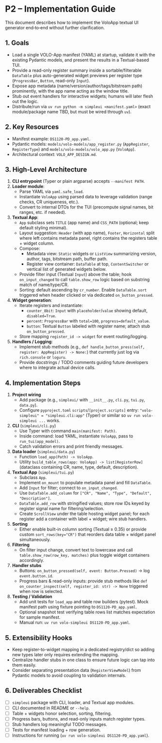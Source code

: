 # P2 – Implementation Guide

This document describes how to implement the VoloApp textual UI generator end‑to‑end without further clarification.

## 1. Goals
- Load a single VOLO-App manifest (YAML) at startup, validate it with the existing Pydantic models, and present the results in a Textual-based TUI.
- Provide a read-only register summary inside a sortable/filterable `DataTable` plus auto-generated widget previews per register type (`ProgressBar`, `Button`, read-only `Input`).
- Expose app metadata (name/version/author/tags/bitstream path) prominently, with the app name acting as the window title.
- Stub out event handlers for interactive widgets; humans will later flesh out the logic.
- Distribute/run via `uv run python -m simpleui <manifest.yaml>` (exact module/package name TBD, but must be wired through `uv`).

## 2. Key Resources
- Manifest example: `DS1120-PD_app.yaml`.
- Pydantic models: `models/volo-models/app_register.py` (`AppRegister`, `RegisterType`) and `models/volo-models/volo_app.py` (`VoloApp`).
- Architectural context: `VOLO_APP_DESIGN.md`.

## 3. High-Level Architecture
1. **CLI entrypoint** (Typer or plain argparse) accepts `--manifest PATH`.
2. **Loader module**:
   - Parse YAML via `yaml.safe_load`.
   - Instantiate `VoloApp` using parsed data to leverage validation (range checks, CR uniqueness, etc.).
   - Convert to internal DTOs for the TUI (precompute signal names, bit ranges, etc. if needed).
3. **Textual App**:
   - `App` subclass sets `TITLE` (app name) and `CSS_PATH` (optional; keep default styling minimal).
   - Layout suggestion: `Header` (with app name), `Footer`, `Horizontal` split where left contains metadata panel, right contains the registers table + widget column.
   - Compose:
     - Metadata view: `Static` widgets or `ListView` summarizing version, author, tags, bitstream path, buffer path.
     - Register view container: `DataTable` at top, `ContentSwitcher` or vertical list of generated widgets below.
   - Provide filter input (Textual `Input`) above the table; hook `on_input_changed` to call `table.show_row` logic based on substring match of name/type/CR.
   - Sorting: default ascending by `cr_number`. Enable `DataTable.sort` triggered when header clicked or via dedicated `on_button_pressed`.
4. **Widget generation**:
   - Iterate registers and instantiate:
     - `counter_8bit`: `Input` with `placeholder`/`value` showing default, `disabled=True`.
     - `percent`: `ProgressBar` with `total=100`, `progress=default_value`.
     - `button`: Textual `Button` labeled with register name; attach stub `on_button_pressed`.
   - Store mapping `register_id -> widget` for event routing/logging.
5. **Handlers / Logging**:
   - Implement stub methods (e.g., `def handle_button_press(self, register: AppRegister) -> None:`) that currently just log via `rich.console` or `loguru`.
   - Provide docstrings / TODO comments guiding future developers where to integrate actual device calls.

## 4. Implementation Steps
1. **Project wiring**
   - Add package (e.g., `simpleui/` with `__init__.py`, `cli.py`, `tui.py`, `data.py`).
   - Configure `pyproject.toml` `scripts`/`[project.scripts]` entry: `"volo-simpleui" = "simpleui.cli:app"` (Typer) or similar so `uv run volo-simpleui ...` works.
2. **CLI** (`simpleui/cli.py`)
   - Use Typer with command `main(manifest: Path)`.
   - Inside command: load YAML, instantiate `VoloApp`, pass to `run_tui(app_model)`.
   - Catch validation errors and print friendly messages.
3. **Data loader** (`simpleui/data.py`)
   - Function `load_app(Path) -> VoloApp`.
   - Utility `build_table_rows(app: VoloApp) -> list[RegisterRow]` (dataclass containing CR, name, type, default, description).
4. **Textual App** (`simpleui/tui.py`)
   - Subclass `App`.
   - Implement `on_mount` to populate metadata panel and fill `DataTable`.
   - Add `Input` for filter; connect to `on_input_changed`.
   - Use `DataTable.add_column` for `["CR", "Name", "Type", "Default", "Description"]`.
   - `DataTable.add_row` with stringified values; store row IDs keyed by register signal name for filtering/selection.
   - Create `ScrollView` under the table hosting widget panel; for each register add a container with label + widget; wire stub handlers.
5. **Sorting**
   - Either enable built-in column sorting (Textual ≥ 0.35) or provide custom `sort_rows(key="CR")` that reorders data table + widget panel simultaneously.
6. **Filtering**
   - On filter input change, convert text to lowercase and call `table.show_row(row_key, matches)` plus toggle widget containers accordingly.
7. **Handler stubs**
   - Buttons: `on_button_pressed(self, event: Button.Pressed)` -> log `event.button.id`.
   - Progress bars & read-only inputs: provide stub methods like `def on_counter_inspect(self, register_id: str) -> None` triggered when row is selected.
8. **Testing / Validation**
   - Add unit tests for `load_app` and table row builders (pytest). Mock manifest path using fixture pointing to `DS1120-PD_app.yaml`.
   - Optional snapshot test verifying table rows list matches expectation for sample manifest.
   - Manual run: `uv run volo-simpleui DS1120-PD_app.yaml`.

## 5. Extensibility Hooks
- Keep register-to-widget mapping in a dedicated registry/dict so adding new types later only requires extending the mapping.
- Centralize handler stubs in one class to ensure future logic can tap into them easily.
- Consider separating presentation data (`RegisterViewModel`) from Pydantic models to avoid coupling to validation internals.

## 6. Deliverables Checklist
- [ ] `simpleui` package with CLI, loader, and Textual app modules.
- [ ] CLI documented in README or `--help`.
- [ ] Table + widgets honor selection, sorting, filtering.
- [ ] Progress bars, buttons, and read-only inputs match register types.
- [ ] Stub handlers log meaningful TODO messages.
- [ ] Tests for manifest loading + row generation.
- [ ] Instructions for running (`uv run volo-simpleui DS1120-PD_app.yaml`).
